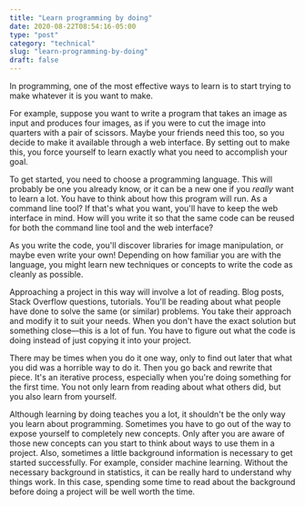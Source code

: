 ```yaml
---
title: "Learn programming by doing"
date: 2020-08-22T08:54:16-05:00
type: "post"
category: "technical"
slug: "learn-programming-by-doing"
draft: false
---
```


In programming, one of the most effective ways to learn is to start trying to
make whatever it is you want to make.

For example, suppose you want to write a program that takes an image as input
and produces four images, as if you were to cut the image into quarters with a
pair of scissors. Maybe your friends need this too, so you decide to make it
available through a web interface. By setting out to make this, you force
yourself to learn exactly what you need to accomplish your goal.

To get started, you need to choose a programming language. This will probably
be one you already know, or it can be a new one if you *really* want to learn a
lot. You have to think about how this program will run. As a command line tool?
If that's what you want, you'll have to keep the web interface in mind. How
will you write it so that the same code can be reused for both the command line
tool and the web interface?

As you write the code, you'll discover libraries for image manipulation, or
maybe even write your own! Depending on how familiar you are with the language,
you might learn new techniques or concepts to write the code as cleanly as
possible.

Approaching a project in this way will involve a lot of reading. Blog posts,
Stack Overflow questions, tutorials. You'll be reading about what people have
done to solve the same (or similar) problems. You take their approach and
modify it to suit your needs. When you don't have the exact solution but
something close—this is a lot of fun. You have to figure out what the code is
doing instead of just copying it into your project.

There may be times when you do it one way, only to find out later that what you
did was a horrible way to do it. Then you go back and rewrite that piece. It's
an iterative process, especially when you're doing something for the first time.
You not only learn from reading about what others did, but you also learn from
yourself.

Although learning by doing teaches you a lot, it shouldn't be the only way you
learn about programming. Sometimes you have to go out of the way to expose
yourself to completely new concepts. Only after you are aware of those new
concepts can you start to think about ways to use them in a project. Also,
sometimes a little background information is necessary to get started
successfully. For example, consider machine learning. Without the necessary
background in statistics, it can be really hard to understand why things work.
In this case, spending some time to read about the background before doing a
project will be well worth the time.
